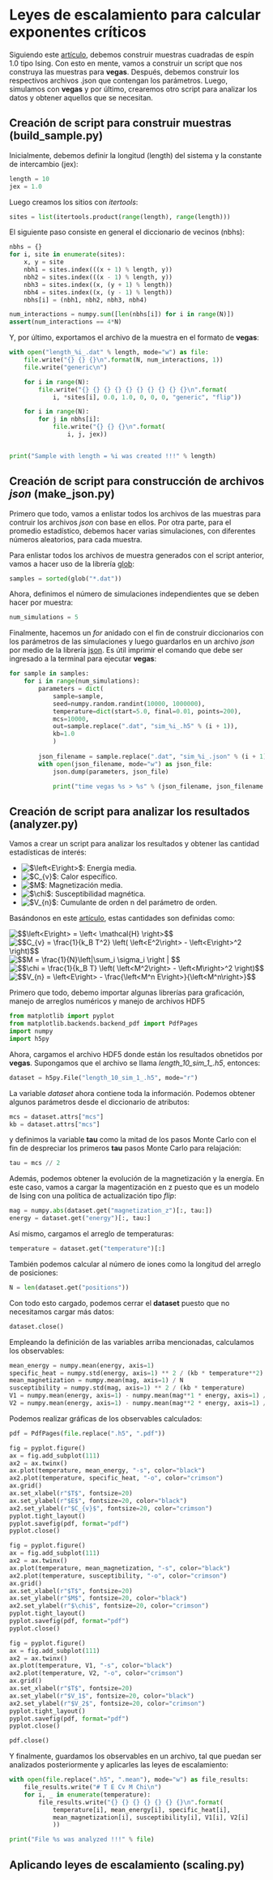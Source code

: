 # Leyes de escalamiento para calcular exponentes críticos

Siguiendo este [artículo](doi.org/10.1016/j.susc.2008.10.037), debemos construir muestras cuadradas de espín 1.0 tipo Ising. Con esto en mente, vamos a construir un script que nos construya las muestras para **vegas**. Después, debemos construir los respectivos archivos .json que contengan los parámetros. Luego, simulamos con **vegas** y por último, crearemos otro script para analizar los datos y obtener aquellos que se necesitan.

## Creación de script para construir muestras (build_sample.py)

Inicialmente, debemos definir la longitud (length) del sistema y la constante de intercambio (jex):

```python
length = 10
jex = 1.0
```

Luego creamos los sitios con *itertools*:

```python
sites = list(itertools.product(range(length), range(length)))

```

El siguiente paso consiste en general el diccionario de vecinos (nbhs):

```python
nbhs = {}
for i, site in enumerate(sites):
    x, y = site
    nbh1 = sites.index(((x + 1) % length, y))
    nbh2 = sites.index(((x - 1) % length, y))
    nbh3 = sites.index((x, (y + 1) % length))
    nbh4 = sites.index((x, (y - 1) % length))
    nbhs[i] = (nbh1, nbh2, nbh3, nbh4)

num_interactions = numpy.sum([len(nbhs[i]) for i in range(N)])
assert(num_interactions == 4*N)
```

Y, por último, exportamos el archivo de la muestra en el formato de **vegas**:

```python
with open("length_%i_.dat" % length, mode="w") as file:
    file.write("{} {} {}\n".format(N, num_interactions, 1))
    file.write("generic\n")

    for i in range(N):
        file.write("{} {} {} {} {} {} {} {} {} {}\n".format(
            i, *sites[i], 0.0, 1.0, 0, 0, 0, "generic", "flip"))

    for i in range(N):
        for j in nbhs[i]:
            file.write("{} {} {}\n".format(
                i, j, jex))


print("Sample with length = %i was created !!!" % length)
```


## Creación de script para construcción de archivos *json* (make_json.py)

Primero que todo, vamos a enlistar todos los archivos de las muestras para contruir los archivos *json* con base en ellos. Por otra parte, para el promedio estadístico, debemos hacer varias simulaciones, con diferentes números aleatorios, para cada muestra.

Para enlistar todos los archivos de muestra generados con el script anterior, vamos a hacer uso de la librería [glob](https://docs.python.org/3.5/library/glob.html):

```python
samples = sorted(glob("*.dat"))
```

Ahora, definimos el número de simulaciones independientes que se deben hacer por muestra:

```python
num_simulations = 5
```

Finalmente, hacemos un *for* anidado con el fin de construir diccionarios con los parámetros de las simulaciones y luego guardarlos en un archivo *json* por medio de la librería [json](https://docs.python.org/3.5/library/json.html). Es útil imprimir el comando que debe ser ingresado a la terminal para ejecutar **vegas**:

```python
for sample in samples:
    for i in range(num_simulations):
        parameters = dict(
            sample=sample,
            seed=numpy.random.randint(10000, 1000000),
            temperature=dict(start=5.0, final=0.01, points=200),
            mcs=10000,
            out=sample.replace(".dat", "sim_%i_.h5" % (i + 1)),
            kb=1.0
            )
        
        json_filename = sample.replace(".dat", "sim_%i_.json" % (i + 1))
        with open(json_filename, mode="w") as json_file:
            json.dump(parameters, json_file)

            print("time vegas %s > %s" % (json_filename, json_filename.replace(".json", ".log")))
```

## Creación de script para analizar los resultados (analyzer.py)

Vamos a crear un script para analizar los resultados y obtener las cantidad estadísticas de interés:
- <img src="https://latex.codecogs.com/png.latex?$\left<E\right>$" title="$\left<E\right>$" />: Energía media.
- <img src="https://latex.codecogs.com/png.latex?$C_{v}$" title="$C_{v}$" />: Calor específico.
- <img src="https://latex.codecogs.com/png.latex?$M$" title="$M$" />: Magnetización media.
- <img src="https://latex.codecogs.com/png.latex?$\chi$" title="$\chi$" />: Susceptibilidad magnética.
- <img src="https://latex.codecogs.com/png.latex?$V_{n}$" title="$V_{n}$" />: Cumulante de orden n del parámetro de orden.

Basándonos en este [artículo](doi.org/10.1016/j.susc.2008.10.037), estas cantidades son definidas como:

<img src="https://latex.codecogs.com/png.latex?$$\left<E\right>&space;=&space;\left<&space;\mathcal{H}&space;\right>$$" title="$$\left<E\right> = \left< \mathcal{H} \right>$$" />

<img src="https://latex.codecogs.com/png.latex?$$C_{v}&space;=&space;\frac{1}{k_B&space;T^2}&space;\left(&space;\left<E^2\right>&space;-&space;\left<E\right>^2&space;\right)$$" title="$$C_{v} = \frac{1}{k_B T^2} \left( \left<E^2\right> - \left<E\right>^2 \right)$$" />

<img src="https://latex.codecogs.com/png.latex?$$M&space;=&space;\frac{1}{N}\left|\sum_i&space;\sigma_i&space;\right&space;|&space;$$" title="$$M = \frac{1}{N}\left|\sum_i \sigma_i \right | $$" />

<img src="https://latex.codecogs.com/png.latex?$$\chi&space;=&space;\frac{1}{k_B&space;T}&space;\left(&space;\left<M^2\right>&space;-&space;\left<M\right>^2&space;\right)$$" title="$$\chi = \frac{1}{k_B T} \left( \left<M^2\right> - \left<M\right>^2 \right)$$" />

<img src="https://latex.codecogs.com/png.latex?$$V_{n}&space;=&space;\left<E\right>&space;-&space;\frac{\left<M^n&space;E\right>}{\left<M^n\right>}$$" title="$$V_{n} = \left<E\right> - \frac{\left<M^n E\right>}{\left<M^n\right>}$$" />

Primero que todo, debemo importar algunas librerías para graficación, manejo de arreglos numéricos y manejo de archivos HDF5

```python
from matplotlib import pyplot
from matplotlib.backends.backend_pdf import PdfPages
import numpy
import h5py
```

Ahora, cargamos el archivo HDF5 donde están los resultados obnetidos por **vegas**. Supongamos que el archivo se llama *length_10_sim_1_.h5*, entonces:

```python
dataset = h5py.File("length_10_sim_1_.h5", mode="r")
```

La variable *dataset* ahora contiene toda la información. Podemos obtener algunos parámetros desde el diccionario de atributos:

```python
mcs = dataset.attrs["mcs"]
kb = dataset.attrs["mcs"]
```

y definimos la variable **tau** como la mitad de los pasos Monte Carlo con el fin de despreciar los primeros **tau** pasos Monte Carlo para relajación:

```python
tau = mcs // 2
```

Además, podemos obtener la evolución de la magnetización y la energía. En este caso, vamos a cargar la magentización en z puesto que es un modelo de Ising con una política de actualización tipo *flip*:

```python
mag = numpy.abs(dataset.get("magnetization_z")[:, tau:])
energy = dataset.get("energy")[:, tau:]
```

Así mismo, cargamos el arreglo de temperaturas:

```python
temperature = dataset.get("temperature")[:]
```
También podemos calcular al número de iones como la longitud del arreglo de posiciones:

```python
N = len(dataset.get("positions"))
```

Con todo esto cargado, podemos cerrar el **dataset** puesto que no necesitamos cargar más datos:

```python
dataset.close()
```

Empleando la definición de las variables arriba mencionadas, calculamos los observables:

```python
mean_energy = numpy.mean(energy, axis=1)
specific_heat = numpy.std(energy, axis=1) ** 2 / (kb * temperature**2)
mean_magnetization = numpy.mean(mag, axis=1) / N
susceptibility = numpy.std(mag, axis=1) ** 2 / (kb * temperature)
V1 = numpy.mean(energy, axis=1) - numpy.mean(mag**1 * energy, axis=1) / numpy.mean(mag**1, axis=1)
V2 = numpy.mean(energy, axis=1) - numpy.mean(mag**2 * energy, axis=1) / numpy.mean(mag**2, axis=1)

```

Podemos realizar gráficas de los observables calculados:

```python
pdf = PdfPages(file.replace(".h5", ".pdf"))

fig = pyplot.figure()
ax = fig.add_subplot(111)
ax2 = ax.twinx()
ax.plot(temperature, mean_energy, "-s", color="black")
ax2.plot(temperature, specific_heat, "-o", color="crimson")
ax.grid()
ax.set_xlabel(r"$T$", fontsize=20)
ax.set_ylabel(r"$E$", fontsize=20, color="black")
ax2.set_ylabel(r"$C_{v}$", fontsize=20, color="crimson")
pyplot.tight_layout()
pyplot.savefig(pdf, format="pdf")
pyplot.close()

fig = pyplot.figure()
ax = fig.add_subplot(111)
ax2 = ax.twinx()
ax.plot(temperature, mean_magnetization, "-s", color="black")
ax2.plot(temperature, susceptibility, "-o", color="crimson")
ax.grid()
ax.set_xlabel(r"$T$", fontsize=20)
ax.set_ylabel(r"$M$", fontsize=20, color="black")
ax2.set_ylabel(r"$\chi$", fontsize=20, color="crimson")
pyplot.tight_layout()
pyplot.savefig(pdf, format="pdf")
pyplot.close()

fig = pyplot.figure()
ax = fig.add_subplot(111)
ax2 = ax.twinx()
ax.plot(temperature, V1, "-s", color="black")
ax2.plot(temperature, V2, "-o", color="crimson")
ax.grid()
ax.set_xlabel(r"$T$", fontsize=20)
ax.set_ylabel(r"$V_1$", fontsize=20, color="black")
ax2.set_ylabel(r"$V_2$", fontsize=20, color="crimson")
pyplot.tight_layout()
pyplot.savefig(pdf, format="pdf")
pyplot.close()

pdf.close()
```

Y finalmente, guardamos los observables en un archivo, tal que puedan ser analizados posteriormente y aplicarles las leyes de escalamiento:

```python
with open(file.replace(".h5", ".mean"), mode="w") as file_results:
    file_results.write("# T E Cv M Chi\n")
    for i, _ in enumerate(temperature):
        file_results.write("{} {} {} {} {} {} {}\n".format(
            temperature[i], mean_energy[i], specific_heat[i],
            mean_magnetization[i], susceptibility[i], V1[i], V2[i]
            ))

print("File %s was analyzed !!!" % file)
```

## Aplicando leyes de escalamiento (scaling.py)